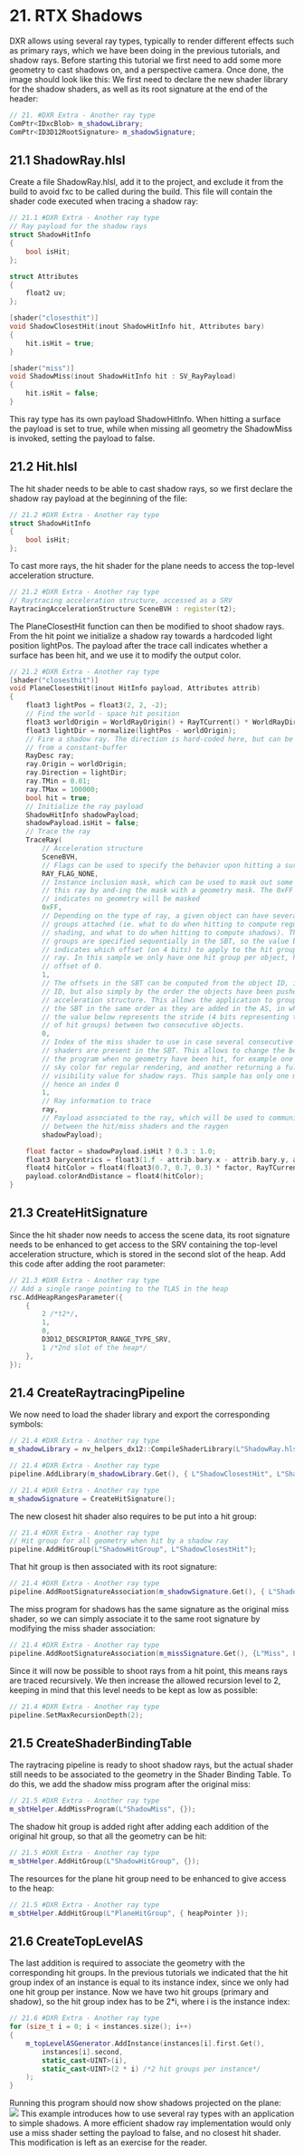 # 21. RTX Shadows
DXR allows using several ray types, typically to render different effects such as primary rays, which we have been doing in the previous tutorials, and shadow rays. Before starting this tutorial we first need to add some more geometry to cast shadows on, and a perspective camera. Once done, the image should look like this:  We first need to declare the new shader library for the shadow shaders, as well as its root signature at the end of the header:
```c++
// 21. #DXR Extra - Another ray type
ComPtr<IDxcBlob> m_shadowLibrary;
ComPtr<ID3D12RootSignature> m_shadowSignature;
```
## 21.1 ShadowRay.hlsl
Create a file ShadowRay.hlsl, add it to the project, and exclude it from the build to avoid fxc to be called during the build. This file will contain the shader code executed when tracing a shadow ray:
```c++
// 21.1 #DXR Extra - Another ray type
// Ray payload for the shadow rays
struct ShadowHitInfo
{
	bool isHit;
};

struct Attributes
{
	float2 uv;
};

[shader("closesthit")]
void ShadowClosestHit(inout ShadowHitInfo hit, Attributes bary)
{
	hit.isHit = true;
}

[shader("miss")]
void ShadowMiss(inout ShadowHitInfo hit : SV_RayPayload)
{
	hit.isHit = false;
}
```
This ray type has its own payload ShadowHitInfo. When hitting a surface the payload is set to true, while when missing all geometry the ShadowMiss is invoked, setting the payload to false.

## 21.2 Hit.hlsl
The hit shader needs to be able to cast shadow rays, so we first declare the shadow ray payload at the beginning of the file:
```c++
// 21.2 #DXR Extra - Another ray type
struct ShadowHitInfo
{ 
	bool isHit;
};
```
To cast more rays, the hit shader for the plane needs to access the top-level acceleration structure.
```c++
// 21.2 #DXR Extra - Another ray type
// Raytracing acceleration structure, accessed as a SRV
RaytracingAccelerationStructure SceneBVH : register(t2);
```
The PlaneClosestHit function can then be modified to shoot shadow rays. From the hit point we initialize a shadow ray towards a hardcoded light position lightPos. The payload after the trace call indicates whether a surface has been hit, and we use it to modify the output color.

```c++
// 21.2 #DXR Extra - Another ray type 
[shader("closesthit")]
void PlaneClosestHit(inout HitInfo payload, Attributes attrib)
{
    float3 lightPos = float3(2, 2, -2);
    // Find the world - space hit position 
    float3 worldOrigin = WorldRayOrigin() + RayTCurrent() * WorldRayDirection();
    float3 lightDir = normalize(lightPos - worldOrigin);
    // Fire a shadow ray. The direction is hard-coded here, but can be fetched 
    // from a constant-buffer 
    RayDesc ray;
    ray.Origin = worldOrigin;
    ray.Direction = lightDir;
    ray.TMin = 0.01;
    ray.TMax = 100000;
    bool hit = true;
    // Initialize the ray payload 
    ShadowHitInfo shadowPayload;
    shadowPayload.isHit = false;
    // Trace the ray 
    TraceRay(
        // Acceleration structure 
        SceneBVH,
        // Flags can be used to specify the behavior upon hitting a surface 
        RAY_FLAG_NONE,
        // Instance inclusion mask, which can be used to mask out some geometry to 
        // this ray by and-ing the mask with a geometry mask. The 0xFF flag then 
        // indicates no geometry will be masked 
        0xFF,
        // Depending on the type of ray, a given object can have several hit 
        // groups attached (ie. what to do when hitting to compute regular 
        // shading, and what to do when hitting to compute shadows). Those hit 
        // groups are specified sequentially in the SBT, so the value below 
        // indicates which offset (on 4 bits) to apply to the hit groups for this 
        // ray. In this sample we only have one hit group per object, hence an 
        // offset of 0. 
        1,
        // The offsets in the SBT can be computed from the object ID, its instance 
        // ID, but also simply by the order the objects have been pushed in the 
        // acceleration structure. This allows the application to group shaders in 
        // the SBT in the same order as they are added in the AS, in which case 
        // the value below represents the stride (4 bits representing the number 
        // of hit groups) between two consecutive objects. 
        0,
        // Index of the miss shader to use in case several consecutive miss 
        // shaders are present in the SBT. This allows to change the behavior of 
        // the program when no geometry have been hit, for example one to return a 
        // sky color for regular rendering, and another returning a full 
        // visibility value for shadow rays. This sample has only one miss shader, 
        // hence an index 0 
        1,
        // Ray information to trace 
        ray,
        // Payload associated to the ray, which will be used to communicate 
        // between the hit/miss shaders and the raygen
        shadowPayload);

    float factor = shadowPayload.isHit ? 0.3 : 1.0;
    float3 barycentrics = float3(1.f - attrib.bary.x - attrib.bary.y, attrib.bary.x, attrib.bary.y);
    float4 hitColor = float4(float3(0.7, 0.7, 0.3) * factor, RayTCurrent());
    payload.colorAndDistance = float4(hitColor);
}
```
## 21.3 CreateHitSignature
Since the hit shader now needs to access the scene data, its root signature needs to be enhanced to get access to the SRV containing the top-level acceleration structure, which is stored in the second slot of the heap. Add this code after adding the root parameter:
```c++
// 21.3 #DXR Extra - Another ray type
// Add a single range pointing to the TLAS in the heap
rsc.AddHeapRangesParameter({
	{
		2 /*t2*/,
		1,
		0,
		D3D12_DESCRIPTOR_RANGE_TYPE_SRV,
		1 /*2nd slot of the heap*/
	},
});
```
## 21.4 CreateRaytracingPipeline
We now need to load the shader library and export the corresponding symbols:
```c++
// 21.4 #DXR Extra - Another ray type
m_shadowLibrary = nv_helpers_dx12::CompileShaderLibrary(L"ShadowRay.hlsl");
```
```c++
// 21.4 #DXR Extra - Another ray type
pipeline.AddLibrary(m_shadowLibrary.Get(), { L"ShadowClosestHit", L"ShadowMiss" });
```
```c++
// 21.4 #DXR Extra - Another ray type
m_shadowSignature = CreateHitSignature();
```
The new closest hit shader also requires to be put into a hit group:
```c++
// 21.4 #DXR Extra - Another ray type
// Hit group for all geometry when hit by a shadow ray
pipeline.AddHitGroup(L"ShadowHitGroup", L"ShadowClosestHit");
```
That hit group is then associated with its root signature:
```c++
// 21.4 #DXR Extra - Another ray type
pipeline.AddRootSignatureAssociation(m_shadowSignature.Get(), { L"ShadowHitGroup" });
```
The miss program for shadows has the same signature as the original miss shader, so we can simply associate it to the same root signature by modifying the miss shader association:
```c++
// 21.4 #DXR Extra - Another ray type
pipeline.AddRootSignatureAssociation(m_missSignature.Get(), {L"Miss", L"ShadowMiss"});
```
Since it will now be possible to shoot rays from a hit point, this means rays are traced recursively. We then increase the allowed recursion level to 2, keeping in mind that this level needs to be kept as low as possible:
```c++
// 21.4 #DXR Extra - Another ray type
pipeline.SetMaxRecursionDepth(2);
```
## 21.5 CreateShaderBindingTable
The raytracing pipeline is ready to shoot shadow rays, but the actual shader still needs to be associated to the geometry in the Shader Binding Table. To do this, we add the shadow miss program after the original miss:
```c++
// 21.5 #DXR Extra - Another ray type
m_sbtHelper.AddMissProgram(L"ShadowMiss", {});
```
The shadow hit group is added right after adding each addition of the original hit group, so that all the geometry can be hit:
```c++
// 21.5 #DXR Extra - Another ray type
m_sbtHelper.AddHitGroup(L"ShadowHitGroup", {});
```
The resources for the plane hit group need to be enhanced to give access to the heap:
```c++
// 21.5 #DXR Extra - Another ray type
m_sbtHelper.AddHitGroup(L"PlaneHitGroup", { heapPointer });
```
## 21.6 CreateTopLevelAS
The last addition is required to associate the geometry with the corresponding hit groups. In the previous tutorials we indicated that the hit group index of an instance is equal to its instance index, since we only had one hit group per instance. Now we have two hit groups (primary and shadow), so the hit group index has to be 2*i, where i is the instance index:
```c++
// 21.6 #DXR Extra - Another ray type
for (size_t i = 0; i < instances.size(); i++)
{
	m_topLevelASGenerator.AddInstance(instances[i].first.Get(), 
		instances[i].second, 
		static_cast<UINT>(i), 
		static_cast<UINT>(2 * i) /*2 hit groups per instance*/
	);
}
```
Running this program should now show shadows projected on the plane:  
![](21.6.PNG)
This example introduces how to use several ray types with an application to simple shadows. A more efficient shadow ray implementation would only use a miss shader setting the payload to false, and no closest hit shader. This modification is left as an exercise for the reader.
